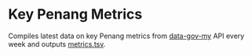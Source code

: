 # Key Penang Metrics

Compiles latest data on key Penang metrics from [data-gov-my](https://github.com/data-gov-my/) API every week and outputs [metrics.tsv](output/metrics.tsv).
